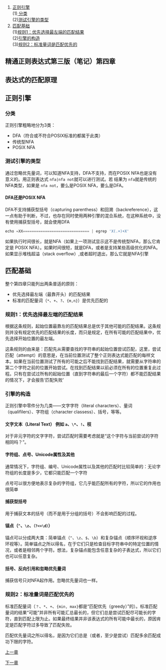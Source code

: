1. [正则引擎](https://github.com/LbhFront-end/About-Regular-Expression/blob/master/About-Regular-Expression-Part4.md#正则引擎)  
   (1)[ 分类](https://github.com/LbhFront-end/About-Regular-Expression/blob/master/About-Regular-Expression-Part4.md#分类)  
   (2)[测试引擎的类型](https://github.com/LbhFront-end/About-Regular-Expression/blob/master/About-Regular-Expression-Part4.md#测试引擎的类型)  
2. [匹配基础](https://github.com/LbhFront-end/About-Regular-Expression/blob/master/About-Regular-Expression-Part4.md#匹配基础)  
   (1)[规则1：优先选择最左端的匹配结果](https://github.com/LbhFront-end/About-Regular-Expression/blob/master/About-Regular-Expression-Part4.md#规则1优先选择最左端的匹配结果)  
   (2)[引擎的构造](https://github.com/LbhFront-end/About-Regular-Expression/blob/master/About-Regular-Expression-Part4.md#引擎的构造)  
   (3)[规则2：标准量词是匹配优先的](https://github.com/LbhFront-end/About-Regular-Expression/blob/master/About-Regular-Expression-Part4.md#规则2标准量词是匹配优先的)  

## 精通正则表达式第三版（笔记）第四章

## 表达式的匹配原理

## 正则引擎

### 分类

正则引擎粗略地分为3类：

- DFA（符合或不符合POSIX标准的都属于此类）
- 传统型NFA
- POSIX NFA

### 测试引擎的类型

通过忽略优先量词，可以知道NFA支持，DFA不支持，而在POSIX NFA也是没有意义的。用正则表达式 `nfa|nfa not`就可以进行测试。若 结果为 `nfa`就是传统的 NFA类型，如果是 `nfa not`，要么是POSIX NFA，要么是DFA。

#### DFA还是POSIX NFA

DFA不支持捕获型括号（capturing parenthess）和回溯（backreference），这一点有助于判断，不过，也存在同时使用两种引擎的混合系统，在这种系统中，没有使用捕获型括号，就会使用DFA

```javascript
echo =XX============================== | egrep 'X(.+)+X'
```

如果执行时间很长，就是NFA（如果上一项测试显示这不是传统型NFA，那么它肯定是 POSIX NFA）。如果时间很短，就是DFA，或者是支持某些高级优化的NFA。如果显示堆栈超溢（stack overflow）,或者超时退出，那么它就是NFA引擎



## 匹配基础

整个第四章只能列出两条普适的原则：

- 优先选择最左端（最靠开头）的匹配结果
- 标准的匹配量词（`*`、`+`、`?`、`{m,n}`）是优先匹配的

### 规则1：优先选择最左端的匹配结果

根据这条规则，起始位置最靠左的匹配结果总是优于其他可能的匹配结果。这条规则并没有规定优先的匹配结果的长度，而只是规定，在所有可能的匹配结果中，优先选择开始位置的最左端。

这条规则的由来是：匹配先从需要查找的字符串的起始位置尝试匹配，这里，尝试匹配（attempt）的意思是，在当前位置测试了整个正则表达式能匹配的每样文本。如果在当前位置测试了所有的可能之后不能找到匹配结果，就需要从字符串的第二个字符之前的位置开始尝试。在找到匹配结果以前必须在所有的位置重复此过程。只有在尝试过所有的起始位置（直到字符串的最后一个字符）都不能匹配结果的情况下，才会报告‘匹配失败’

### 引擎的构造

正则引擎中零件分为几类——文字字符（literal characters）、量词（qualifilers）、字符组（character classess）、括号，等等。

#### 文字文本（Literal Text） 例如 `a`、`\*`、`!`、枝

对于非元字符的文字字符，尝试匹配时需要考虑就是“这个字符与当前尝试的字符相同吗？”。

#### 字符组、点号、Unicode属性及其他

通常情况下，字符组、编号、Unicode属性以及其他的匹配时比较简单的：无论字符组的长度是多少，它都只能匹配一个字符

点号可以很方便地表示复杂的字符组，它几乎能匹配所有的字符，所以它的作用也很简单

#### 捕获型括号

用于捕获文本的括号（而不是用于分组的括号）不会影响匹配的过程。

#### 锚点（`^`、`\z`、`（?<=\d）`）

锚点可以分成两大类：简单锚点（`^`、`\z`、`$`、`\b`）和复杂锚点（顺序环视和逆序环视等）。简单锚点之所以得名，在于它们只是检查目标字符串中的特定位置的情况，或者是相邻两个字符。想法，复杂锚点能包含任意复杂的子表达式，所以它们也可以任意复杂。

#### 括号、反向引用和忽略优先量词

捕获信号只对NFA起作用。忽略优先量词也一样。



### 规则2：标准量词是匹配优先的

标准匹配量词（`？`、`*`、`+`、`{min, max}`都是“匹配优先（greedy）”的）。标准匹配量词的结果“可能”并非所有可能汇总最长的，但它们总是尝试匹配尽可能长的字符，直到匹配上限为止。如果最终结果并非该表达式的所有可能中最长的，原因肯定是匹配字符过多导致了匹配失败。

匹配优先量词之所以得名，是因为它们总是（或者，至少是尝试）匹配多余匹配成功下限的字符。



[上一章](https://github.com/LbhFront-end/About-Regular-Expression/blob/master/About-Regular-Expression-Part3.md)

[下一章](https://github.com/LbhFront-end/About-Regular-Expression/blob/master/About-Regular-Expression-Part5.md) 